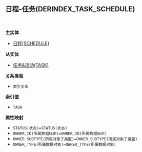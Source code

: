 ## 日程-任务(DERINDEX_TASK_SCHEDULE) <!-- {docsify-ignore-all} -->



<br>
<p class="panel-title"><b>主实体</b></p>

* [日程(SCHEDULE)](module/crm/schedule)

<p class="panel-title"><b>从实体</b></p>

* [任务&活动(TASK)](module/crm/task)

<p class="panel-title"><b>关系类型</b></p>

* `索引关系`

<p class="panel-title"><b>索引值</b></p>

* `TASK`

<p class="panel-title"><b>属性映射</b></p>

* `STATUS(状态)=STATUS(状态)`
* `OWNER_ID(所属数据标识)=OWNER_ID(所属数据标识)`
* `OWNER_SUBTYPE(所属对象子类型)=OWNER_SUBTYPE(所属对象子类型)`
* `OWNER_TYPE(所属数据对象)=OWNER_TYPE(所属数据对象)`
